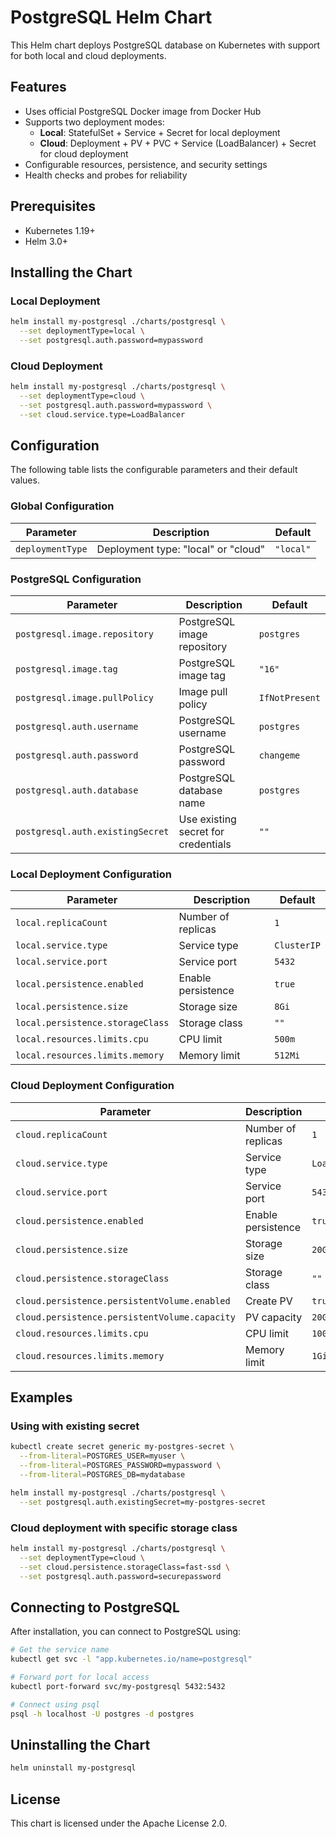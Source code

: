 # PostgreSQL Helm Chart

This Helm chart deploys PostgreSQL database on Kubernetes with support for both local and cloud deployments.

## Features

- Uses official PostgreSQL Docker image from Docker Hub
- Supports two deployment modes:
  - **Local**: StatefulSet + Service + Secret for local deployment
  - **Cloud**: Deployment + PV + PVC + Service (LoadBalancer) + Secret for cloud deployment
- Configurable resources, persistence, and security settings
- Health checks and probes for reliability

## Prerequisites

- Kubernetes 1.19+
- Helm 3.0+

## Installing the Chart

### Local Deployment

```bash
helm install my-postgresql ./charts/postgresql \
  --set deploymentType=local \
  --set postgresql.auth.password=mypassword
```

### Cloud Deployment

```bash
helm install my-postgresql ./charts/postgresql \
  --set deploymentType=cloud \
  --set postgresql.auth.password=mypassword \
  --set cloud.service.type=LoadBalancer
```

## Configuration

The following table lists the configurable parameters and their default values.

### Global Configuration

| Parameter | Description | Default |
|-----------|-------------|---------|
| `deploymentType` | Deployment type: "local" or "cloud" | `"local"` |

### PostgreSQL Configuration

| Parameter | Description | Default |
|-----------|-------------|---------|
| `postgresql.image.repository` | PostgreSQL image repository | `postgres` |
| `postgresql.image.tag` | PostgreSQL image tag | `"16"` |
| `postgresql.image.pullPolicy` | Image pull policy | `IfNotPresent` |
| `postgresql.auth.username` | PostgreSQL username | `postgres` |
| `postgresql.auth.password` | PostgreSQL password | `changeme` |
| `postgresql.auth.database` | PostgreSQL database name | `postgres` |
| `postgresql.auth.existingSecret` | Use existing secret for credentials | `""` |

### Local Deployment Configuration

| Parameter | Description | Default |
|-----------|-------------|---------|
| `local.replicaCount` | Number of replicas | `1` |
| `local.service.type` | Service type | `ClusterIP` |
| `local.service.port` | Service port | `5432` |
| `local.persistence.enabled` | Enable persistence | `true` |
| `local.persistence.size` | Storage size | `8Gi` |
| `local.persistence.storageClass` | Storage class | `""` |
| `local.resources.limits.cpu` | CPU limit | `500m` |
| `local.resources.limits.memory` | Memory limit | `512Mi` |

### Cloud Deployment Configuration

| Parameter | Description | Default |
|-----------|-------------|---------|
| `cloud.replicaCount` | Number of replicas | `1` |
| `cloud.service.type` | Service type | `LoadBalancer` |
| `cloud.service.port` | Service port | `5432` |
| `cloud.persistence.enabled` | Enable persistence | `true` |
| `cloud.persistence.size` | Storage size | `20Gi` |
| `cloud.persistence.storageClass` | Storage class | `""` |
| `cloud.persistence.persistentVolume.enabled` | Create PV | `true` |
| `cloud.persistence.persistentVolume.capacity` | PV capacity | `20Gi` |
| `cloud.resources.limits.cpu` | CPU limit | `1000m` |
| `cloud.resources.limits.memory` | Memory limit | `1Gi` |

## Examples

### Using with existing secret

```bash
kubectl create secret generic my-postgres-secret \
  --from-literal=POSTGRES_USER=myuser \
  --from-literal=POSTGRES_PASSWORD=mypassword \
  --from-literal=POSTGRES_DB=mydatabase

helm install my-postgresql ./charts/postgresql \
  --set postgresql.auth.existingSecret=my-postgres-secret
```

### Cloud deployment with specific storage class

```bash
helm install my-postgresql ./charts/postgresql \
  --set deploymentType=cloud \
  --set cloud.persistence.storageClass=fast-ssd \
  --set postgresql.auth.password=securepassword
```

## Connecting to PostgreSQL

After installation, you can connect to PostgreSQL using:

```bash
# Get the service name
kubectl get svc -l "app.kubernetes.io/name=postgresql"

# Forward port for local access
kubectl port-forward svc/my-postgresql 5432:5432

# Connect using psql
psql -h localhost -U postgres -d postgres
```

## Uninstalling the Chart

```bash
helm uninstall my-postgresql
```

## License

This chart is licensed under the Apache License 2.0.
